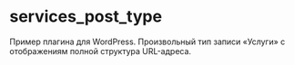 # services_post_type
Пример плагина для WordPress.
Произвольный тип записи «Услуги» с отображениям полной структура URL-адреса.
